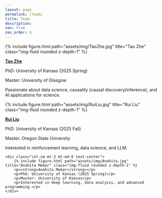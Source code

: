 ```yaml
---
layout: page
permalink: /team/
title: Team
description: 
nav: true
nav_order: 6
---
```




<div class="row">
    <!-- Member 1 -->
    <div class="col-sm mt-3 mt-md-0 text-center">
        {% include figure.html path="assets/img/TaoZhe.jpg" title="Tao Zhe" class="img-fluid rounded z-depth-1" %}
        <p><strong><a href="https://taozhe00.github.io/taozhe00/">Tao Zhe</a></strong></p>
        <p>PhD: University of Kansas (2025 Spring)</p>
        <p>Master: University of Glasgow</p>
        <p>Passionate about data science, causality (causal discovery/inference), and AI applications for science.</p>
    </div>
    <!-- Member 2 -->
    <div class="col-sm mt-3 mt-md-0 text-center">
        {% include figure.html path="assets/img/RuiLiu.jpg" title="Rui Liu" class="img-fluid rounded z-depth-1" %}
        <p><strong><a href="https://rayliu1103.github.io/">Rui Liu</a></strong></p>
        <p>PhD: University of Kansas (2025 Fall)</p>
        <p>Master: Oregon State University</p>
        <p>Interested in reinforcement learning, data science, and LLM.</p>
    </div>

    <div class="col-sm mt-3 mt-md-0 text-center">
        {% include figure.html path="assets/img/Anahita.jpg" title="Anahita Memar" class="img-fluid rounded z-depth-1" %}
        <p><strong>Anahita Memar</strong></p>
        <p>PhD: University of Kansas (2025 Spring)</p>
        <p>Master: University of Kansas</p>
        <p>Interested in deep learning, data analysis, and advanced programming.</p>
    </div>

</div>






